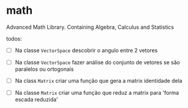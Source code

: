 # math
Advanced Math Library. Containing Algebra, Calculus and Statistics


todos:

- [ ] Na classe `VectorSpace` descobrir o angulo entre 2 vetores

- [ ] Na classe `VectorSpace` fazer análise do conjunto de vetores se são paralelos ou ortogonais

- [ ] Na class `Matrix` criar uma função que gera a matrix identidade dela

- [ ] Na classe `Matrix` criar uma função que reduz a matrix para 'forma escada reduzida'